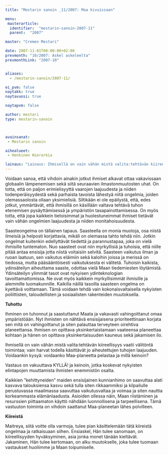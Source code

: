```yaml
---
title: "Mestarin sanoin _11/2007: Maa kivuissaan"

menu:
 masterarticle:
  identifier:  "mestarin-sanoin-2007-11"
  parent:  "2007"

master: "Cremen Mestari"

date: 2007-11-01T00:00:00+02:00
prevmonth: "10/2007: Askel askeleelta"
prevmonthLink: "2007-10"


aliases:
  - /mestarin-sanoin/2007-11/

ei_pvm: false
naytakk: true
naytavuosi: true

naytapvm: false

author: mestari
type: mestarin-sanoin



avainsanat:
 - Mestarin sanoin

aihealueet:
 - Henkinen Hierarkia

lainaus: "Lainaus: Ihmisellä on vain vähän mistä valita:tehtävän kiireellisyys vaatii välitöntä toimintaa; vain harvat todella käsittävät jo aiheutettujen tuhojen laajuuden. Voidaankin kysyä: voidaanko Maa-planeetta pelastaa ja millä keinoin? Vastaus on vakuuttava KYLLÄ! ja keinoin, jotka koskevat nykyisten elintapojen muuttamista ihmisten enemmistön osalta."
---
```

<p>Voidaan sanoa, että vihdoin ainakin jotkut ihmiset alkavat ottaa vakavissaan globaalin lämpenemisen sekä siitä seuraavien ilmastonmuutosten uhat. On totta, että on paljon erimielisyyttä vaarojen laajuudesta ja niiden todenperäisyydestä sekä parhaista tavoista lähestyä niitä ongelmia, joiden olemassaolosta ollaan yksimielisiä. Siltikään ei ole epäilystä, että, edes jotkut, ymmärtävät, että ihmisillä on käsillään valtava tehtävä tuhon etenemisen pysäyttämisessä ja ympäristön tasapainottamisessa. On myös totta, että jopa kaikkein tietoisimmat ja huolestuneimmat ihmiset tietävät vain vähän ongelmien laajuudesta ja niiden monitahoisuudesta.</p>
<p>Saasteongelma on tällainen tapaus. Saasteella on monia muotoja, osa niistä ilmeisiä ja helposti korjattavia, mikäli on olemassa tahto tehdä niin. Jotkin ongelmat kuitenkin edellyttävät tiedettä ja parannustapaa, joka on vielä ihmisille tuntematon. Nuo saasteet ovat niin myrkyllisiä ja tuhoisia, että niille pitää antaa ensisija jotta niistä voitaisiin selvitä. Saasteen vaikutus ilman ja ruoan laatuun, sen vaikutus eläimiin sekä kaloihin joissa ja merissä on tiedossa, mutta pääsääntöisesti vaikutuksesta ei välitetä. Tuhoisin kaikista, ydinsäteilyn aiheuttama saaste, odottaa vielä Maan tiedemiesten löytämistä. Ydinsäteilyn ylimmät tasot ovat nykyisen ydinteknologian tavoittamattomissa. Ne ovat myös kaikkein myrkyllisimmät ihmisille ja alemmille luomakunnille. Kaikilla näillä tasoilla saasteen ongelma on kyettävä voittamaan. Tämä voidaan tehdä vain kokonaisvaltaisella nykyisten poliittisten, taloudellisten ja sosiaalisten rakenteiden muutoksella.</p>
<p><strong>Tuhottu</strong></p>
<p>Ihminen on tuhonnut ja saastuttanut Maata ja vakavasti vahingoittanut omaa ympäristöään. Nyt ihmisten on nähtävä ensisijaisena prioriteettinaan korjata sen mitä on vahingoittanut ja siten palauttaa terveyteen oirehtiva planeettansa. Ihmisen on opittava yksinkertaistamaan vaateensa planeettaa kohtaan ja hänen on opittava yksinkertaisuuden kauneus sekä jakamisen ilo.</p>
<p>Ihmisellä on vain vähän mistä valita:tehtävän kiireellisyys vaatii välitöntä toimintaa; vain harvat todella käsittävät jo aiheutettujen tuhojen laajuuden. Voidaankin kysyä: voidaanko Maa-planeetta pelastaa ja millä keinoin?</p>
<p>Vastaus on vakuuttava KYLLÄ! ja keinoin, jotka koskevat nykyisten elintapojen muuttamista ihmisten enemmistön osalta.</p>
<p>Kaikkien ”kehittyneiden” maiden ensisijainen kunnianhimo on saavuttaa alati kasvava talouksiensa kasvu sekä tulla siten rikkaammiksi ja kilpailulle perustuvassa maailmassa saavuttaa vaikutusvaltaa ja voimaa ja siten nauttia korkeammasta elämänlaadusta. Asioiden ollessa näin, Maan riistäminen ja resurssien piittaamaton käyttö nähdään luonnollisena ja tarpeellisena. Tämä vastuuton toiminta on vihdoin saattanut Maa-planeetan lähes polvilleen.</p>
<p><strong>Kiireistä</strong></p>
<p>Maitreya, siitä voitte olla varmoja, tulee pian käsittelemään tätä kiireistä ongelmaa ja ratkaisuaan siihen. Ensiaskel, Hän tulee sanomaan, on kiireellisyyden hyväksyminen, asia jonka monet tänään kieltävät. Jakaminen, Hän tulee kertomaan, on alku muutokselle, joka tulee tuomaan vastaukset huoliimme ja Maan toipumiselle.</p>